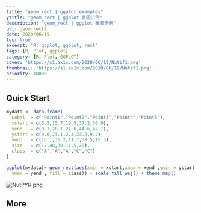 ```yaml
---
title: "geom_rect | ggplot examples"
ytitle: "geom_rect | ggplot 畫圖示例"
description: "geom_rect | ggplot 畫圖示例"
url: geom_rect2
date: 2020/06/19
toc: true
excerpt: "R: ggplot, ggplot, rect"
tags: [R, Plot, ggplot]
category: [R, Plot, GGPLOT]
cover: 'https://s1.ax1x.com/2020/06/19/Nutif1.png'
thumbnail: 'https://s1.ax1x.com/2020/06/19/Nutif1.png'
priority: 10000
---
```



## Quick Start
```r
mydata <- data.frame(
  Lebal  = c("Point1","Point2","Point3","Point4","Point5"),
  xstart = c(5.5,15.7,19.5,37.2,36.9),
  xend   = c(9.7,28.1,24.6,44.6,47.1),
  ystart = c(9.6,23.1,2.3,33.2,9.2),
  yend   = c(16.1,36.2,11.7,38.5,15.3),
  size   = c(12,48,30,11.5,28),
  class  = c("A","A","A","C","C")
)

ggplot(mydata)+ geom_rect(aes(xmin = xstart,xmax = xend ,ymin = ystart ,
  ymax = yend , fill = class)) + scale_fill_wsj() + theme_map()
```

![NutPYR.png](https://s1.ax1x.com/2020/06/19/NutPYR.png)

<a name="FG8Ad"></a>
## More
